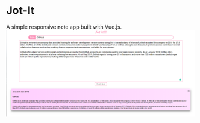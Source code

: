 # Jot-It
A simple responsive note app built with Vue.js.
![Image of Preview](https://github.com/Souravghosheducation/Jot-It/blob/master/preview.png)
